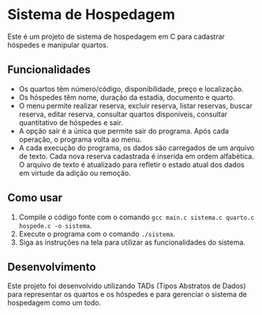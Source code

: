 # Sistema de Hospedagem

Este é um projeto de sistema de hospedagem em C para cadastrar hóspedes e manipular quartos.

## Funcionalidades

- Os quartos têm número/código, disponibilidade, preço e localização.
- Os hóspedes têm nome, duração da estadia, documento e quarto.
- O menu permite realizar reserva, excluir reserva, listar reservas, buscar reserva, editar reserva, consultar quartos disponíveis, consultar quantitativo de hóspedes e sair.
- A opção sair é a única que permite sair do programa. Após cada operação, o programa volta ao menu.
- A cada execução do programa, os dados são carregados de um arquivo de texto. Cada nova reserva cadastrada é inserida em ordem alfabética. O arquivo de texto é atualizado para refletir o estado atual dos dados em virtude da adição ou remoção.

## Como usar

1. Compile o código fonte com o comando `gcc main.c sistema.c quarto.c hospede.c -o sistema`.
2. Execute o programa com o comando `./sistema`.
3. Siga as instruções na tela para utilizar as funcionalidades do sistema.

## Desenvolvimento

Este projeto foi desenvolvido utilizando TADs (Tipos Abstratos de Dados) para representar os quartos e os hóspedes e para gerenciar o sistema de hospedagem como um todo.
